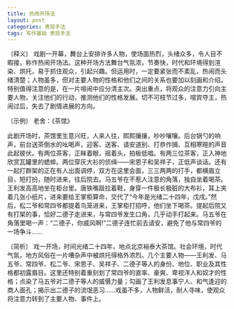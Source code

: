 ```yaml
---
title: 热闹开场法
layout: post
categories: 表现手法
tags: 写作基础 表现手法
---
```


〔释义〕 戏剧一开幕，舞台上安排许多人物，使场面热烈，头绪众多，令人目不暇接，称作热闹开场法。这种开场方法舞台气氛浓，节奏快，时代和环境得到渲染、烘托，易于抓住观众，引起兴趣。但运用时，一定要紧张而不紊乱，热闹而头绪清楚；人物虽多，但对主要人物的性格和他们之间的关系也要加以刻画和介绍。特别值得注意的是，在一片喧闹中应分清主次。突出重点，将观众的注意力引向主要人物，关注他们的行动，推测他们的性格发展。切不可枝节过多，喧宾夺主，热闹过后，失去了剧情进展的方向。

〔示例〕 老舍：《茶馆》

此剧开场时，茶馆里生意兴旺，人来人往，熙熙攘攘，吵吵嚷嚷。后台锅勺的响声，前台送茶倒水的吆喝声，迎客、送客、请安道别、打恭作揖、互相寒暄的声音此起彼伏。有两位茶客，正眯着眼，摇着头，拍板低唱。有两三位茶客，正入神地欣赏瓦罐里的蟋蟀。两位穿灰大衫的侦缉——宋恩子和吴祥子，正低声谈话。还有一起打群架的正在有人出面调停，双方在这里会面，三三两两的打手，都横眉立目，短打扮，随时进来，往后院去。马五爷在不惹人注意的角落，独自坐着喝茶。王利发高高地坐在柜台里。唐铁嘴趿拉着鞋，身穿一件极长极脏的大布衫，耳上夹着几张小纸片，进来要给王掌柜算命，交代了“今年是光绪二十四年，戊戌。”然后，松二爷和常四爷都提着鸟笼进来，王掌柜打招呼，他们坐下喝茶。提起后院又有打架的事，恰好二德子走进来，与常四爷发生口角，几乎动手打起来。马五爷在角落里喝一声：“二德子，你威风啊!”二德子连忙前去请安，避免了他与常四爷的一场争斗……

〔简析〕 戏一开场，时间光绪二十四年，地点北京裕泰大茶馆。社会环境，时代气氛，地方风俗在一片嘈杂声中被烘托得格外浓烈。几个主要人物——王利发、马五爷、常四爷、松二爷、宋恩子、吴祥子、二德子等人的身份、地位、职业及其性格都初露眉目。这里还特别着重刻划了常四爷的直率、豪爽、卑视洋人和奴才的性格；点染了马五爷对二德子等人的威慑力量；勾画了王利发息事宁人、和气逢迎的商人面孔；揭示出二德子的流氓恶习……戏虽不多，人物鲜活，耐人寻味，使观众将注意力转到了主要人物、事件上。 